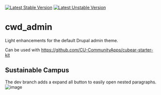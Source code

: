 [![Latest Stable Version](https://poser.pugx.org/cubear/cwd_admin/v/stable)](https://packagist.org/packages/cubear/cwd_admin)
[![Latest Unstable Version](https://poser.pugx.org/cubear/cwd_admin/v/unstable)](https://packagist.org/packages/cubear/cwd_admin)

# cwd_admin
Light enhancements for the default Drupal admin theme.

Can be used with https://github.com/CU-CommunityApps/cubear-starter-kit

## Sustainable Campus
The dev branch adds a expand all button to easily open nested paragraphs.
![image](https://user-images.githubusercontent.com/4685094/89685733-eda18380-d8ca-11ea-9fd3-28e8eb0a0b69.png)

